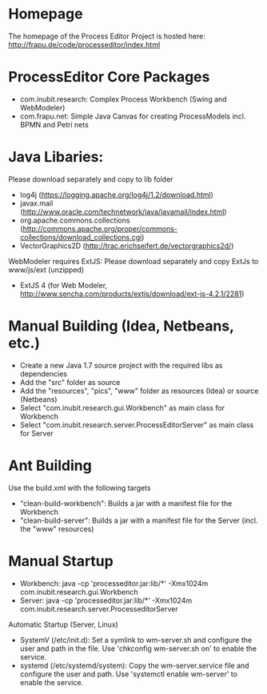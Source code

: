 Homepage
========
The homepage of the Process Editor Project is hosted here: http://frapu.de/code/processeditor/index.html

ProcessEditor Core Packages
===========================
* com.inubit.research: Complex Process Workbench (Swing and WebModeler)
* com.frapu.net: Simple Java Canvas for creating ProcessModels incl. BPMN and Petri nets

Java Libaries:
==============
Please download separately and copy to lib folder
* log4j (https://logging.apache.org/log4j/1.2/download.html)
* javax.mail (http://www.oracle.com/technetwork/java/javamail/index.html)
* org.apache.commons.collections (http://commons.apache.org/proper/commons-collections/download_collections.cgi)
* VectorGraphics2D (http://trac.erichseifert.de/vectorgraphics2d/)

WebModeler requires ExtJS: Please download separately and copy ExtJs to www/js/ext (unzipped)
* ExtJS 4 (for Web Modeler, http://www.sencha.com/products/extjs/download/ext-js-4.2.1/2281)

Manual Building (Idea, Netbeans, etc.)
======================================
* Create a new Java 1.7 source project with the required libs as dependencies
* Add the "src" folder as source
* Add the "resources", "pics", "www" folder as resources (Idea) or source (Netbeans)
* Select "com.inubit.research.gui.Workbench" as main class for Workbench
* Select "com.inubit.research.server.ProcessEditorServer" as main class for Server

Ant Building
============
Use the build.xml with the following targets
* "clean-build-workbench": Builds a jar with a manifest file for the Workbench
* "clean-build-server": Builds a jar with a manifest file for the Server (incl. the "www" resources)

Manual Startup
==============
* Workbench: java -cp 'processeditor.jar:lib/*' -Xmx1024m com.inubit.research.gui.Workbench
* Server: java -cp 'processeditor.jar:lib/*' -Xmx1024m com.inubit.research.server.ProcesseditorServer

Automatic Startup (Server, Linux)
* SystemV (/etc/init.d): Set a symlink to wm-server.sh and configure the user and path in the file. Use 'chkconfig wm-server.sh on' to enable the service.
* systemd (/etc/systemd/system): Copy the wm-server.service file and configure the user and path. Use 'systemctl enable wm-server' to enable the service.